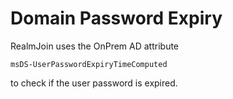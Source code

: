 # Domain Password Expiry

RealmJoin uses the OnPrem AD attribute   
  
`msDS-UserPasswordExpiryTimeComputed`

to check if the user password is expired.


